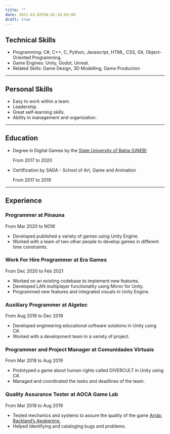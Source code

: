 ```yaml
---
title: ""
date: 2021-03-02T04:01:10-03:00
draft: true
---
```


## Technical Skills
- Programming: C#, C++, C, Python, Javascript, HTML, CSS, Git, Object-Oriented Programming.
- Game Engines: Unity, Godot, Unreal.
- Related Skills: Game Design, 3D Modelling, Game Production

---

## Personal Skills
- Easy to work within a team.
- Leadership.
- Great self-learning skills.
- Ability in management and organization.

---

## Education
- Degree in Digital Games by the [State University of Bahia (UNEB)](https://portal.uneb.br/)
    
    From 2017 to 2020
    


- Certification by SAGA - School of Art, Game and Animation

    From 2017 to 2019

---

## Experience
### Programmer at Pinauna
From Mar 2020 to NOW

- Developed published a variety of games using Unity Engine.
- Worked with a team of two other people to develop games in different time constraints.

### Work For Hire Programmer at Era Games
From Dec 2020 to Feb 2021

- Worked on an existing codebase to implement new features.
- Developed LAN multiplayer functionality using Mirror for
Unity.
- Programmed new features and integrated visuals in Unity Engine.

### Auxiliary Programmer at Algetec
From Aug 2019 to Dec 2019

- Developed engineering educational software solutions in
Unity using C#.
- Worked with a development team in a variety of project.

### Programmer and Project Manager at Comunidades Virtuais
From Mar 2018 to Aug 2019

- Prototyped a game about human rights called DIVERCULT in Unity using C#.
- Managed and coordinated the tasks and deadlines of the team.

### Quality Assurance Tester at AOCA Game Lab
From Mar 2018 to Aug 2019

- Tested mechanics and systems to assure the quality of the game [Arida: Backland’s Awakening.](https://store.steampowered.com/app/907760/ARIDA_Backlands_Awakening/)
- Helped identifying and cataloging bugs and problems.